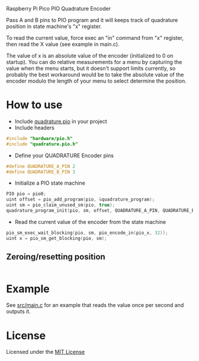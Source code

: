 Raspberry Pi Pico PIO Quadrature Encoder

Pass A and B pins to PIO program and it will keeps track of quadrature position in state machine's "x" register.

To read the current value, force exec an "in" command from "x" register, then read the X value (see example in main.c).

The value of x is an absolute value of the encoder (initialized to 0 on startup).  You can do relative measurements for a menu by capturing the value when the menu starts, but it doesn't support limits currently, so probably the best workaround would be to take the absolute value of the encoder modulo the length of your menu to select determine the position.

# How to use
* Include [quadrature.pio](src/quadrature.pio) in your project
* Include headers
```c
#include "hardware/pio.h"
#include "quadrature.pio.h"
```
* Define your QUADRATURE Encoder pins
```c
#define QUADRATURE_A_PIN 2
#define QUADRATURE_B_PIN 3
```
* Initialize a PIO state machine
```c
PIO pio = pio0;
uint offset = pio_add_program(pio, &quadrature_program);
uint sm = pio_claim_unused_sm(pio, true);
quadrature_program_init(pio, sm, offset, QUADRATURE_A_PIN, QUADRATURE_B_PIN);
 ```
* Read the current value of the encoder from the state machine
```c
pio_sm_exec_wait_blocking(pio, sm, pio_encode_in(pio_x, 32));
uint x = pio_sm_get_blocking(pio, sm);
```

## Zeroing/resetting position

```c

```

# Example
See [src/main.c](src/main.c) for an example that reads the value once per second and outputs it.   

# License
Licensed under the [MIT License](LICENSE)